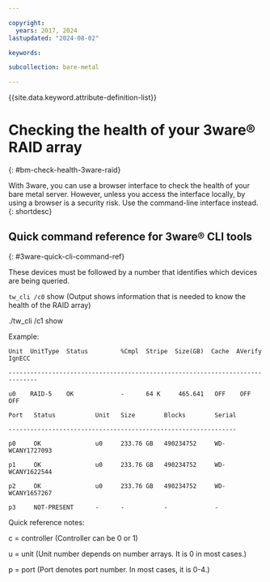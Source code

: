 ```yaml
---

copyright:
  years: 2017, 2024
lastupdated: "2024-08-02"

keywords:

subcollection: bare-metal

---
```


{{site.data.keyword.attribute-definition-list}}

# Checking the health of your 3ware&reg; RAID array
{: #bm-check-health-3ware-raid}

With 3ware, you can use a browser interface to check the health of your bare metal server. However, unless you access the interface locally, by using a browser is a security risk. Use the command-line interface instead.
{: shortdesc}

## Quick command reference for 3ware&reg; CLI tools
{: #3ware-quick-cli-command-ref}

These devices must be followed by a number that identifies which devices are being queried.

`tw_cli /c0` show (Output shows information that is needed to know the health of the RAID array)

./tw_cli /c1 show

Example:

    Unit  UnitType  Status         %Cmpl  Stripe  Size(GB)  Cache  AVerify  IgnECC

    ------------------------------------------------------------------------------

    u0    RAID-5    OK             -      64 K     465.641   OFF    OFF      OFF

    Port   Status           Unit   Size        Blocks        Serial

    ---------------------------------------------------------------

    p0     OK               u0     233.76 GB   490234752     WD-WCANY1727093

    p1     OK               u0     233.76 GB   490234752     WD-WCANY1622544

    p2     OK               u0     233.76 GB   490234752     WD-WCANY1657267

    p3     NOT-PRESENT      -      -           -             -

Quick reference notes:

c = controller (Controller can be 0 or 1)

u = unit (Unit number depends on number arrays. It is 0 in most cases.)

p = port (Port denotes port number. In most cases, it is 0-4.)
